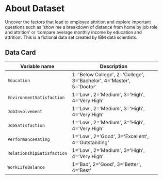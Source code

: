 # About Dataset

Uncover the factors that lead to employee attrition and explore important questions such as ‘show me a breakdown of distance from home by job role and attrition’ or ‘compare average monthly income by education and attrition’. This is a fictional data set created by IBM data scientists.

## Data Card

| Variable name             | Description                                                                |
|---------------------------|----------------------------------------------------------------------------|
| `Education`               |1='Below College', 2='College', 3='Bachelor', 4='Master', 5='Doctor'        |
| `EnvironmentSatisfaction` |1='Low', 2='Medium', 3='High', 4='Very High'                                |
| `JobInvolvement`          |1='Low', 2='Medium', 3='High', 4='Very High'                                |
| `JobSatisfaction`         |1='Low', 2='Medium', 3='High', 4='Very High'                                |
| `PerformanceRating`       |1='Low', 2='Good', 3='Excellent', 4='Outstanding'                           |
| `RelationshipSatisfaction`|1='Low', 2='Medium', 3='High', 4='Very High'                                |
| `WorkLifeBalance`         |1='Bad', 2='Good', 3='Better', 4='Best'                                     |


